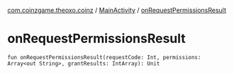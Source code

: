 [com.coinzgame.theoxo.coinz](../index.md) / [MainActivity](index.md) / [onRequestPermissionsResult](.)

# onRequestPermissionsResult

`fun onRequestPermissionsResult(requestCode: Int, permissions: Array<out String>, grantResults: IntArray): Unit`